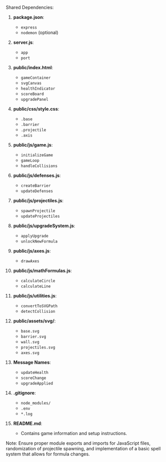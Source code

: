 Shared Dependencies:

1. **package.json**:
   - `express`
   - `nodemon` (optional)

2. **server.js**:
   - `app`
   - `port`

3. **public/index.html**:
   - `gameContainer`
   - `svgCanvas`
   - `healthIndicator`
   - `scoreBoard`
   - `upgradePanel`

4. **public/css/style.css**:
   - `.base`
   - `.barrier`
   - `.projectile`
   - `.axis`

5. **public/js/game.js**:
   - `initializeGame`
   - `gameLoop`
   - `handleCollisions`

6. **public/js/defenses.js**:
   - `createBarrier`
   - `updateDefenses`

7. **public/js/projectiles.js**:
   - `spawnProjectile`
   - `updateProjectiles`

8. **public/js/upgradeSystem.js**:
   - `applyUpgrade`
   - `unlockNewFormula`

9. **public/js/axes.js**:
   - `drawAxes`

10. **public/js/mathFormulas.js**:
    - `calculateCircle`
    - `calculateLine`

11. **public/js/utilities.js**:
    - `convertToSVGPath`
    - `detectCollision`

12. **public/assets/svg/**:
    - `base.svg`
    - `barrier.svg`
    - `wall.svg`
    - `projectiles.svg`
    - `axes.svg`

13. **Message Names**:
    - `updateHealth`
    - `scoreChange`
    - `upgradeApplied`

14. **.gitignore**:
    - `node_modules/`
    - `.env`
    - `*.log`

15. **README.md**:
    - Contains game information and setup instructions.

Note: Ensure proper module exports and imports for JavaScript files, randomization of projectile spawning, and implementation of a basic spell system that allows for formula changes.